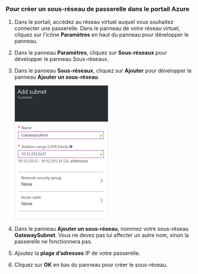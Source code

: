 ### Pour créer un sous-réseau de passerelle dans le portail Azure

1. Dans le portail, accédez au réseau virtuel auquel vous souhaitez connecter une passerelle. Dans le panneau de votre réseau virtuel, cliquez sur l’icône **Paramètres** en haut du panneau pour développer le panneau. 

2. Dans le panneau **Paramètres**, cliquez sur **Sous-réseaux** pour développer le panneau Sous-réseaux.

3. Dans le panneau **Sous-réseaux**, cliquez sur **Ajouter** pour développer le panneau **Ajouter un sous-réseau**.

	![Ajouter le sous-réseau de passerelle](./media/vpn-gateway-add-gwsubnet-rm-portal-include/addgwsubnet250.png)

4. Dans le panneau **Ajouter un sous-réseau**, nommez votre sous-réseau **GatewaySubnet**. Vous ne devez pas lui affecter un autre nom, sinon la passerelle ne fonctionnera pas.

5. Ajoutez la **plage d’adresses** IP de votre passerelle.

6. Cliquez sur **OK** en bas du panneau pour créer le sous-réseau.

<!---HONumber=AcomDC_0406_2016-->